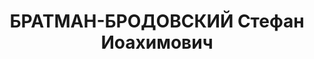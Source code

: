 ---
title: БРАТМАН-БРОДОВСКИЙ Стефан Иоахимович
description: "Род. в 1880, Варшава, поляк, обр.: среднее, член ВКП(б). Проживал: Москва,\
  \ гостиница \"Москва\", комн. 601. Полномочный представитель СССР в Латвии. \n \
  \ Арестован 02.07.1937. Обв. в участии в к.-р. террористической организации. Приговор:\
  \ ВК ВС СССР, 27.10.1937 – ВМН. Расстрелян 27.10.1937, г.Москва. \n  Реабилитирован\
  \ ВК ВС СССР 30.05.1956"
---